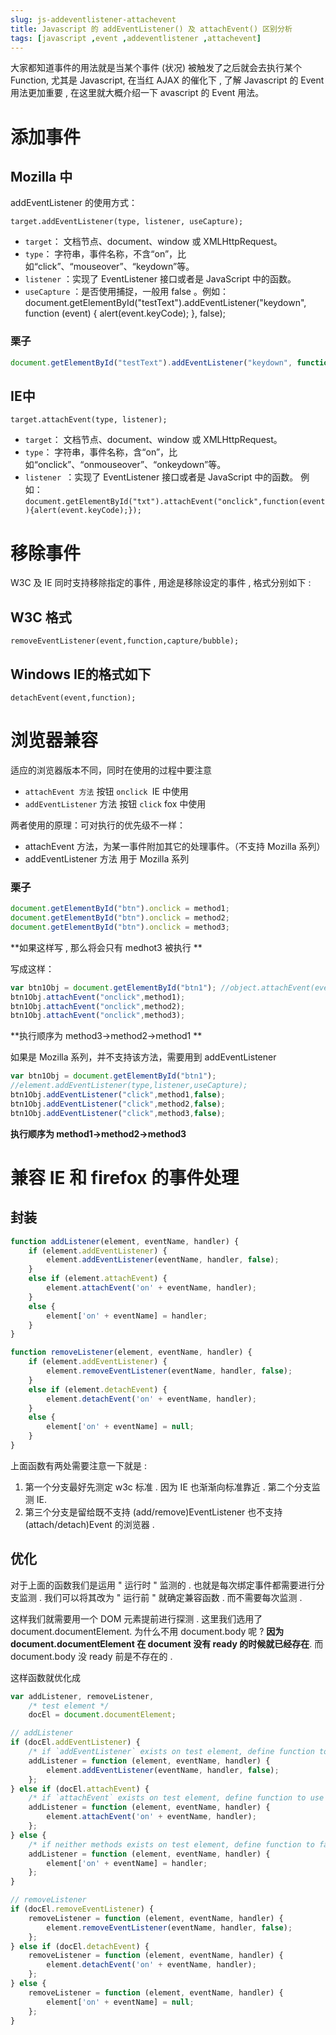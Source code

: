 ```yaml
---
slug: js-addeventlistener-attachevent
title: Javascript 的 addEventListener() 及 attachEvent() 区别分析
tags: [javascript ,event ,addeventlistener ,attachevent]
---
```


大家都知道事件的用法就是当某个事件 (状况) 被触发了之后就会去执行某个 Function, 尤其是 Javascript, 在当红 AJAX 的催化下 , 了解 Javascript 的 Event 用法更加重要 , 在这里就大概介绍一下 avascript 的 Event 用法。

# 添加事件

## Mozilla 中

addEventListener 的使用方式：

`target.addEventListener(type, listener, useCapture);`

* `target`： 文档节点、document、window 或 XMLHttpRequest。
* `type`： 字符串，事件名称，不含“on”，比如“click”、“mouseover”、“keydown”等。
* `listener` ：实现了 EventListener 接口或者是 JavaScript 中的函数。
* `useCapture` ：是否使用捕捉，一般用 false 。例如：document.getElementById("testText").addEventListener("keydown", function (event) { alert(event.keyCode); }, false);

### 栗子

```js
document.getElementById("testText").addEventListener("keydown", function (event) { alert(event.keyCode); }, false);
```

## IE中

`target.attachEvent(type, listener); `
* `target`： 文档节点、document、window 或 XMLHttpRequest。
* `type`： 字符串，事件名称，含“on”，比如“onclick”、“onmouseover”、“onkeydown”等。
* `listener `：实现了 EventListener 接口或者是 JavaScript 中的函数。 例如：`document.getElementById("txt").attachEvent("onclick",function(event){alert(event.keyCode);});`

# 移除事件
W3C 及 IE 同时支持移除指定的事件 , 用途是移除设定的事件 , 格式分别如下 :

## W3C 格式
`removeEventListener(event,function,capture/bubble); `

## Windows IE的格式如下
`detachEvent(event,function); `

# 浏览器兼容

适应的浏览器版本不同，同时在使用的过程中要注意
* `attachEvent 方法` 按钮 `onclick `IE 中使用
* `addEventListener` 方法 按钮 `click` fox 中使用

两者使用的原理：可对执行的优先级不一样：

* attachEvent 方法，为某一事件附加其它的处理事件。（不支持 Mozilla 系列）
* addEventListener 方法 用于 Mozilla 系列

### 栗子
```js
document.getElementById("btn").onclick = method1;
document.getElementById("btn").onclick = method2;
document.getElementById("btn").onclick = method3;
```
**如果这样写 , 那么将会只有 medhot3 被执行 **

写成这样：
```js
var btn1Obj = document.getElementById("btn1"); //object.attachEvent(event,function);
btn1Obj.attachEvent("onclick",method1);
btn1Obj.attachEvent("onclick",method2);
btn1Obj.attachEvent("onclick",method3);
```
**执行顺序为 method3->method2->method1 **

如果是 Mozilla 系列，并不支持该方法，需要用到 addEventListener
```js
var btn1Obj = document.getElementById("btn1");
//element.addEventListener(type,listener,useCapture);
btn1Obj.addEventListener("click",method1,false);
btn1Obj.addEventListener("click",method2,false);
btn1Obj.addEventListener("click",method3,false);
```
**执行顺序为 method1->method2->method3**

# 兼容 IE 和 firefox 的事件处理

## 封装
```js
function addListener(element, eventName, handler) {
    if (element.addEventListener) {
        element.addEventListener(eventName, handler, false);
    }
    else if (element.attachEvent) {
        element.attachEvent('on' + eventName, handler);
    }
    else {
        element['on' + eventName] = handler;
    }
}

function removeListener(element, eventName, handler) {
    if (element.addEventListener) {
        element.removeEventListener(eventName, handler, false);
    }
    else if (element.detachEvent) {
        element.detachEvent('on' + eventName, handler);
    }
    else {
        element['on' + eventName] = null;
    }
}
```

上面函数有两处需要注意一下就是 :

1. 第一个分支最好先测定 w3c 标准 . 因为 IE 也渐渐向标准靠近 . 第二个分支监测 IE.
1. 第三个分支是留给既不支持 (add/remove)EventListener 也不支持 (attach/detach)Event 的浏览器 .

## 优化

对于上面的函数我们是运用 " 运行时 " 监测的 . 也就是每次绑定事件都需要进行分支监测 . 我们可以将其改为 " 运行前 " 就确定兼容函数 . 而不需要每次监测 .

这样我们就需要用一个 DOM 元素提前进行探测 . 这里我们选用了 document.documentElement.
为什么不用 document.body 呢 ?
**因为 document.documentElement 在 document 没有 ready 的时候就已经存在**. 而 document.body 没 ready 前是不存在的 .

这样函数就优化成

```js
var addListener, removeListener,
    /* test element */
    docEl = document.documentElement;

// addListener
if (docEl.addEventListener) {
    /* if `addEventListener` exists on test element, define function to use `addEventListener` */
    addListener = function (element, eventName, handler) {
        element.addEventListener(eventName, handler, false);
    };
} else if (docEl.attachEvent) {
    /* if `attachEvent` exists on test element, define function to use `attachEvent` */
    addListener = function (element, eventName, handler) {
        element.attachEvent('on' + eventName, handler);
    };
} else {
    /* if neither methods exists on test element, define function to fallback strategy */
    addListener = function (element, eventName, handler) {
        element['on' + eventName] = handler;
    };
}

// removeListener
if (docEl.removeEventListener) {
    removeListener = function (element, eventName, handler) {
        element.removeEventListener(eventName, handler, false);
    };
} else if (docEl.detachEvent) {
    removeListener = function (element, eventName, handler) {
        element.detachEvent('on' + eventName, handler);
    };
} else {
    removeListener = function (element, eventName, handler) {
        element['on' + eventName] = null;
    };
}
```
